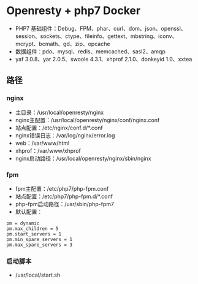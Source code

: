 # Openresty + php7 Docker

* PHP7 基础组件：Debug、FPM、phar、curl、dom、json、openssl、session、sockets、ctype、fileinfo、gettext、mbstring、iconv、mcrypt、bcmath、gd、zip、opcache
* 数据组件：pdo、mysql、redis、memcached、sasl2、amqp
* yaf 3.0.8、yar 2.0.5、swoole 4.3.1、xhprof 2.1.0、donkeyid 1.0、xxtea

## 路径

### nginx
* 主目录：/usr/local/openresty/nginx
* nginx主配置：/usr/local/openresty/nginx/conf/nginx.conf
* 站点配置：/etc/nginx/conf.d/*.conf
* nginx错误日志：/var/log/nginx/error.log
* web：/var/www/html
* xhprof：/var/www/xhprof
* nginx启动路径：/usr/local/openresty/nginx/sbin/nginx

### fpm
* fpm主配置：/etc/php7/php-fpm.conf
* 站点配置：/etc/php7/php-fpm.d/*.conf
* php-fpm启动路径：/usr/sbin/php-fpm7
* 默认配置：
```
pm = dynamic
pm.max_children = 5
pm.start_servers = 1
pm.min_spare_servers = 1
pm.max_spare_servers = 3
```

### 启动脚本
* /usr/local/start.sh
